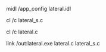 midl /app_config lateral.idl

cl /c lateral_s.c

cl /c lateral.c

link /out:lateral.exe lateral.c lateral_s.c
